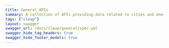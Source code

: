 ```yaml
---
title: General APIs
summary: A collection of APIs providing data related to cities and energy cohorts, including city lookup.
tags: ["cleap"]
layout: swagger
swagger_url: /docs/cleap/general/spec.yml
swagger_hide_tag_headers: true
swagger_hide_footer_models: true
---
```


